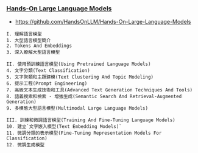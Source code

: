 ### [Hands-On Large Language Models](https://learning.oreilly.com/library/view/hands-on-large-language/9781098150952/)
- https://github.com/HandsOnLLM/Hands-On-Large-Language-Models
```
I. 理解語言模型
1. 大型語言模型簡介
2. Tokens And Embeddings
3. 深入瞭解大型語言模型

II. 使用預訓練語言模型(Using Pretrained Language Models)
4. 文字分類(Text Classification)
5. 文字聚類和主題建模(Text Clustering And Topic Modeling)
6. 提示工程(Prompt Engineering)
7. 高級文本生成技術和工具(Advanced Text Generation Techniques And Tools)
8. 語義搜索和檢索 - 增強生成(Semantic Search And Retrieval-Augmented Generation)
9. 多模態大型語言模型(Multimodal Large Language Models)

III. 訓練和微調語言模型(Training And Fine-Tuning Language Models)
10. 建立`文字嵌入模型(Text Embedding Models)`
11. 微調分類的表示模型(Fine-Tuning Representation Models For Classification)
12. 微調生成模型
```
